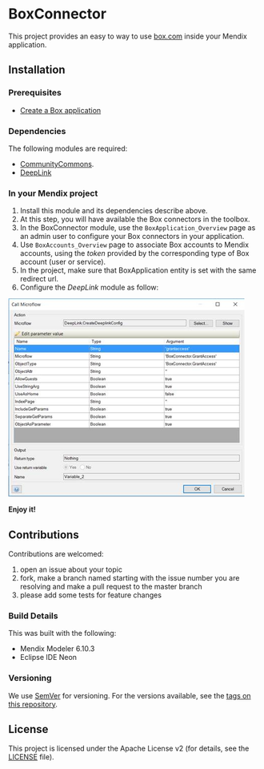 # BoxConnector

This project provides an easy to way to use [box.com](https://www.box.com) inside your
Mendix application.

## Installation

### Prerequisites

* [Create a Box application](documentation/prerequisite-box-setup.md)

### Dependencies

The following modules are required:
* [CommunityCommons](https://appstore.home.mendix.com/link/app/170/Mendix/Community-Commons-Function-Library).
* [DeepLink](https://appstore.home.mendix.com/link/app/43/Mendix/Deep-link-module)

### In your Mendix project

1. Install this module and its dependencies describe above.
1. At this step, you will have available the Box connectors in the toolbox.
1. In the BoxConnector module, use the ```BoxApplication_Overview``` page as an admin user to configure your Box connectors in your application.
1. Use ```BoxAccounts_Overview``` page to associate Box accounts to Mendix
  accounts, using the  *token* provided by the corresponding type of
    Box account (user or service).
1. In the project, make sure that BoxApplication entity is set with the same      redirect url.
1. Configure the *DeepLink* module as follow:

![](documentation/resources/step08_mendix_deeplink_config.jpg)

**Enjoy it!**

## Contributions

Contributions are welcomed:

1. open an issue about your topic
1. fork, make a branch named starting with the issue number you are resolving and make a pull request to the master branch
1. please add some tests for feature changes

### Build Details

This was built with the following:

* Mendix Modeler 6.10.3
* Eclipse IDE Neon

### Versioning

We use [SemVer](http://semver.org/) for versioning. For the versions available, see the [tags on this repository](https://github.com/mendix/IBM-Watson-Connector-Kit/tags).

## License ##

This project is licensed under the Apache License v2 (for details, see the [LICENSE](LICENSE-2.0.txt) file).
